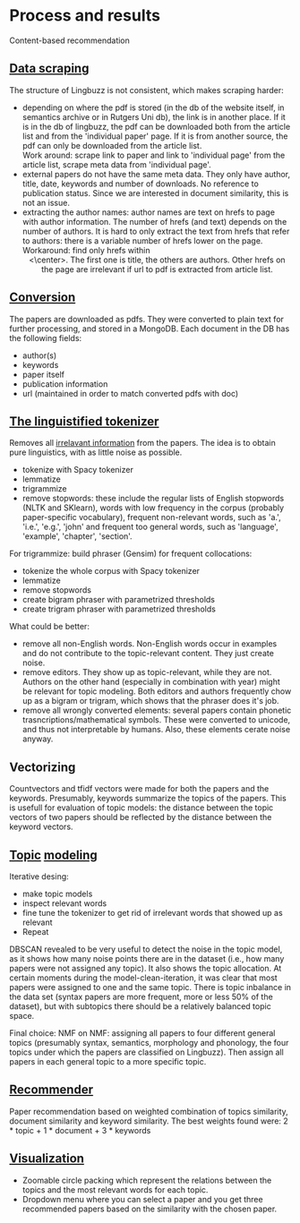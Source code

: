 # Process and results

Content-based recommendation

## [Data scraping](https://github.com/alvercau/Academic_paper_recommendation/blob/master/Scraping.ipynb)

The structure of Lingbuzz is not consistent, which makes scraping harder:
 * depending on where the pdf is stored (in the db of the website itself, in semantics archive or in Rutgers Uni db), the link is in another place. If it 
 is in the db of lingbuzz, the pdf can be downloaded both from the article list and from the 'individual paper' page. If it is from another source, the pdf can only be downloaded from the article list.  
 Work around: scrape link to paper and link to 'individual page' from the article list, scrape meta data from 'individual page'. 
 * external papers do not have the same meta data. They only have author, title, date, keywords and number of downloads. No reference to publication status. Since we are interested in document similarity, this is not an issue.
 * extracting the author names: author names are text on hrefs to page with author information. The number of hrefs (and text) depends on the number of authors. It is hard to only extract the text from hrefs that refer to authors: there is a variable number of hrefs lower on the page.  
 Workaround: find only hrefs within <center><\center>. The first one is title, the others are authors. Other hrefs on the page are irrelevant if url to pdf is extracted from article list.


## [Conversion](https://github.com/alvercau/Academic_paper_recommendation/blob/master/notebooks/Converting_pdf_to_txt.ipynb)

The papers are downloaded as pdfs. They were converted to plain text for further processing, and stored in a MongoDB. Each document in the DB has the following fields:
* author(s)
* keywords
* paper itself
* publication information
* url (maintained in order to match converted pdfs with doc)

## [The linguistified tokenizer](https://github.com/alvercau/Academic_paper_recommendation/blob/master/notebooks/Preparation.ipynb)

Removes all [irrelavant information](https://github.com/alvercau/Academic_paper_recommendation/blob/master/notebooks/EDA.ipynb) from the papers. The idea is to obtain pure linguistics, with as little noise as possible.

* tokenize with Spacy tokenizer
* lemmatize
* trigrammize
* remove stopwords: these include the regular lists of English stopwords (NLTK and SKlearn), words with low frequency in the corpus (probably paper-specific vocabulary),  frequent non-relevant words, such as 'a.', 'i.e.', 'e.g.', 'john' and frequent too general words, such as 'language', 'example', 'chapter', 'section'.

For trigrammize: build phraser (Gensim) for frequent collocations:
* tokenize the whole corpus with Spacy tokenizer
* lemmatize
* remove stopwords
* create bigram phraser with parametrized thresholds
* create trigram phraser with parametrized thresholds

What could be better:
* remove all non-English words. Non-English words occur in examples and do not contribute to the topic-relevant content. They just create noise.
* remove editors. They show up as topic-relevant, while they are not. Authors on the other hand (especially in combination with year) might be relevant for topic modeling. Both editors and authors frequently chow up as a bigram or trigram, which shows that the phraser does it's job.
* remove all wrongly converted elements: several papers contain phonetic trasncriptions/mathematical symbols. These were converted to unicode, and thus not interpretable by humans. Also, these elements cerate noise anyway.


## Vectorizing

Countvectors and tfidf vectors were made for both the papers and the keywords. Presumably, keywords summarize the topics of the papers. This is usefull for evaluation of topic models: the distance between the topic vectors of two papers should be reflected by the distance between the keyword vectors.


## [Topic](https://github.com/alvercau/Academic_paper_recommendation/blob/master/notebooks/Topic_modelling.ipynb) [modeling](https://github.com/alvercau/Academic_paper_recommendation/blob/master/notebooks/modeling_final.ipynb)

Iterative desing: 
* make topic models
* inspect relevant words
* fine tune the tokenizer to get rid of irrelevant words that showed up as relevant
* Repeat

DBSCAN revealed to be very useful to detect the noise in the topic model, as it shows how many noise points there are in the dataset (i.e., how many papers were not assigned any topic). It also shows the topic allocation. At certain moments during the model-clean-iteration, it was clear that most papers were assigned to one and the same topic. There is topic inbalance in the data set (syntax papers are more frequent, more or less 50% of the dataset), but with subtopics there should be a relatively balanced topic space.

Final choice:
NMF on NMF: assigning all papers to four different general topics (presumably syntax, semantics, morphology and phonology, the four topics under which the papers are classified on Lingbuzz). Then assign all papers in each general topic to a more specific topic.

## [Recommender](https://github.com/alvercau/Academic_paper_recommendation/blob/master/notebooks/Recommender.ipynb)

Paper recommendation based on weighted combination of topics similarity, document similarity and keyword similarity. The best weights found were:
2 * topic + 1 * document + 3 * keywords

## [Visualization](https://github.com/alvercau/Academic_paper_recommendation/tree/master/visualisations)

* Zoomable circle packing which represent the relations between the topics and the most relevant words for each topic.
* Dropdown menu where you can select a paper and you get three recommended papers based on the similarity with the chosen paper.
